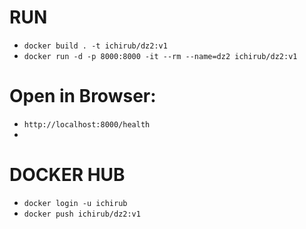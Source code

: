# RUN
- ```docker build . -t ichirub/dz2:v1```
- ```docker run -d -p 8000:8000 -it --rm --name=dz2 ichirub/dz2:v1```

# Open in Browser:
- ```http://localhost:8000/health```
- 
# DOCKER HUB
- ```docker login -u ichirub```
- ```docker push ichirub/dz2:v1```